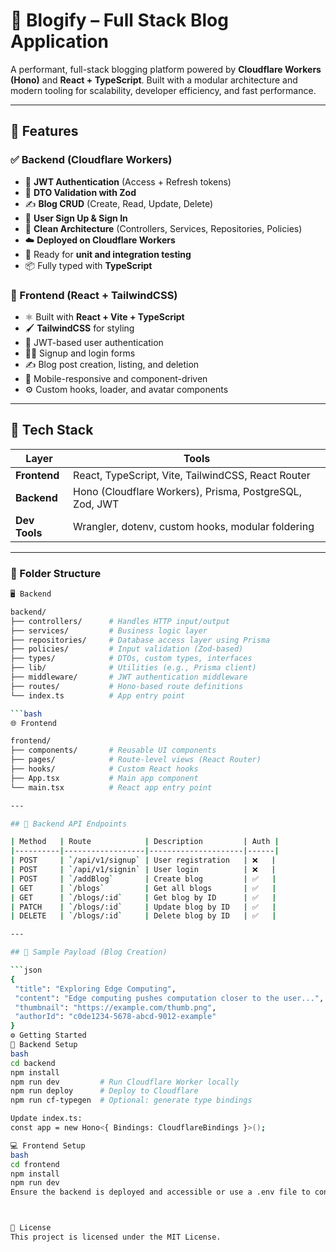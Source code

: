 # 📝 Blogify – Full Stack Blog Application

A performant, full-stack blogging platform powered by **Cloudflare Workers (Hono)** and **React + TypeScript**. Built with a modular architecture and modern tooling for scalability, developer efficiency, and fast performance.

---

## 🚀 Features

### ✅ Backend (Cloudflare Workers)
- 🔐 **JWT Authentication** (Access + Refresh tokens)
- 🧾 **DTO Validation with Zod**
- ✍️ **Blog CRUD** (Create, Read, Update, Delete)
- 👤 **User Sign Up & Sign In**
- 🧠 **Clean Architecture** (Controllers, Services, Repositories, Policies)
- ☁️ **Deployed on Cloudflare Workers**
- 🧪 Ready for **unit and integration testing**
- 📦 Fully typed with **TypeScript**

### 💅 Frontend (React + TailwindCSS)
- ⚛️ Built with **React + Vite + TypeScript**
- 🖌️ **TailwindCSS** for styling
- 🔐 JWT-based user authentication
- 🧑‍💻 Signup and login forms
- ✍️ Blog post creation, listing, and deletion
- 📱 Mobile-responsive and component-driven
- ⚙️ Custom hooks, loader, and avatar components

---

## 🧰 Tech Stack

| Layer     | Tools |
|-----------|-------|
| **Frontend** | React, TypeScript, Vite, TailwindCSS, React Router |
| **Backend**  | Hono (Cloudflare Workers), Prisma, PostgreSQL, Zod, JWT |
| **Dev Tools** | Wrangler, dotenv, custom hooks, modular foldering |

---

 ### 📁 Folder Structure 
 ```bash 
 🖥️ Backend
 
backend/
├── controllers/      # Handles HTTP input/output
├── services/         # Business logic layer
├── repositories/     # Database access layer using Prisma
├── policies/         # Input validation (Zod-based)
├── types/            # DTOs, custom types, interfaces
├── lib/              # Utilities (e.g., Prisma client)
├── middleware/       # JWT authentication middleware
├── routes/           # Hono-based route definitions
└── index.ts          # App entry point 

```bash
🌐 Frontend 

frontend/
├── components/       # Reusable UI components
├── pages/            # Route-level views (React Router)
├── hooks/            # Custom React hooks
├── App.tsx           # Main app component
└── main.tsx          # React app entry point

---

## 🔌 Backend API Endpoints

| Method   | Route            | Description         | Auth |
|----------|------------------|---------------------|------|
| POST     | `/api/v1/signup` | User registration   | ❌   |
| POST     | `/api/v1/signin` | User login          | ❌   |
| POST     | `/addBlog`       | Create blog         | ✅   |
| GET      | `/blogs`         | Get all blogs       | ✅   |
| GET      | `/blogs/:id`     | Get blog by ID      | ✅   |
| PATCH    | `/blogs/:id`     | Update blog by ID   | ✅   |
| DELETE   | `/blogs/:id`     | Delete blog by ID   | ✅   |

---

## 🧪 Sample Payload (Blog Creation)

```json
{
  "title": "Exploring Edge Computing",
  "content": "Edge computing pushes computation closer to the user...",
  "thumbnail": "https://example.com/thumb.png",
  "authorId": "c0de1234-5678-abcd-9012-example"
}
⚙️ Getting Started
🔧 Backend Setup
bash
cd backend
npm install
npm run dev         # Run Cloudflare Worker locally
npm run deploy      # Deploy to Cloudflare
npm run cf-typegen  # Optional: generate type bindings

Update index.ts:
const app = new Hono<{ Bindings: CloudflareBindings }>();

💻 Frontend Setup
bash
cd frontend
npm install
npm run dev
Ensure the backend is deployed and accessible or use a .env file to configure API base URLs.



📜 License
This project is licensed under the MIT License.

